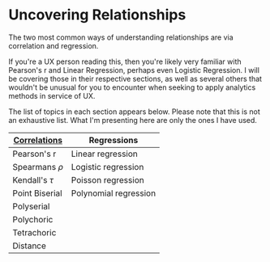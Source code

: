 # Uncovering Relationships

The two most common ways of understanding relationships are via correlation and regression. 

If you're a UX person reading this, then you're likely very familiar with Pearson's r and Linear Regression, perhaps even Logistic Regression. I will be covering those in their respective sections, as well as several others that wouldn't be unusual for you to encounter when seeking to apply analytics methods in service of UX.

The list of topics in each section appears below. Please note that this is not an exhaustive list. What I'm presenting here are only the ones I have used. 

| [Correlations](/module03/correlations/README.md) | Regressions |
|--------------|-------------|
| Pearson's r | Linear regression |
| Spearmans $\rho$ | Logistic regression |
| Kendall's $\tau$ | Poisson regression |
| Point Biserial | Polynomial regression |
| Polyserial | |
| Polychoric | |
| Tetrachoric | |
| Distance | |
